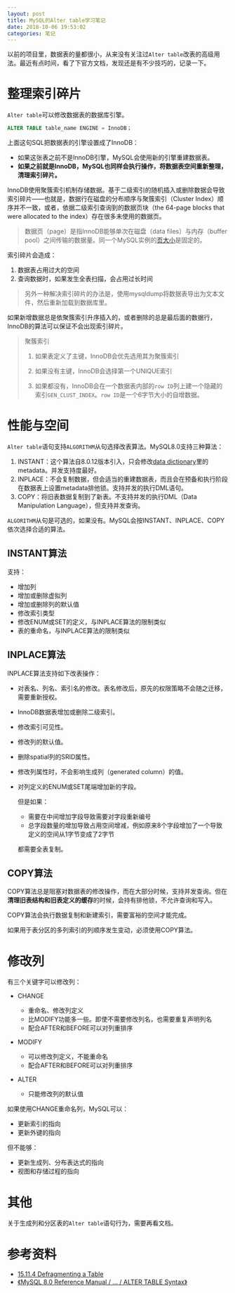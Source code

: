 ```yaml
---
layout: post
title: MySQL的Alter table学习笔记
date: 2018-10-06 19:53:02
categories: 笔记
---
```

 

以前的项目里，数据表的量都很小，从来没有关注过`Alter table`改表的高级用法。最近有点时间，看了下官方文档，发现还是有不少技巧的，记录一下。

# 整理索引碎片

`Alter table`可以修改数据表的数据库引擎。

```SQL
ALTER TABLE table_name ENGINE = InnoDB； 
```

上面这句SQL把数据表的引擎设置成了InnoDB：

* 如果这张表之前不是InnoDB引擎，MySQL会使用新的引擎重建数据表。
* **如果之前就是InnoDB，MySQL也同样会执行操作，将数据表空间重新整理，清理索引碎片。**

InnoDB使用聚簇索引机制存储数据。基于二级索引的随机插入或删除数据会导致索引碎片——也就是，数据行在磁盘的分布顺序与聚簇索引（Cluster Index）顺序并不一致，或者，依据二级索引查询到的数据页块（the 64-page blocks that were allocated to the index）存在很多未使用的数据页。

>数据页（page）是指InnoDB能够单次在磁盘（data files）与内存（buffer pool）之间传输的数据量。同一个MySQL实例的[页大小](https://dev.mysql.com/doc/refman/8.0/en/glossary.html#glos_page_size)是固定的。

索引碎片会造成：

1. 数据表占用过大的空间
2. 查询数据时，如果发生全表扫描，会占用过长时间

> 另外一种解决索引碎片的办法是，使用mysqldump将数据表导出为文本文件，然后重新加载到数据库里。

如果新增数据总是依聚簇索引升序插入的，或者删除的总是最后面的数据行，InnoDB的算法可以保证不会出现索引碎片。

> 聚簇索引
> 
> 1. 如果表定义了主键，InnoDB会优先选用其为聚簇索引
> 
> 2. 如果没有主键，InnoDB会选择第一个UNIQUE索引
> 
> 3. 如果都没有，InnoDB会在一个数据表内部的`row ID`列上建一个隐藏的索引`GEN_CLUST_INDEX`。`row ID`是一个6字节大小的自增数据。

# 性能与空间

`Alter table`语句支持`ALGORITHM`从句选择改表算法。MySQL8.0支持三种算法：

1. INSTANT：这个算法自8.0.12版本引入，只会修改[data dictionary](https://dev.mysql.com/doc/refman/8.0/en/glossary.html#glos_data_dictionary)里的metadata。并发支持度最好。
2. INPLACE：不会复制数据，但会适当的重建数据表，而且会在预备和执行阶段在数据表上设置metadata排他锁。支持并发的执行DML语句。
3. COPY：将旧表数据复制到了新表。不支持并发的执行DML（Data Manipulation Language），但支持并发查询。


`ALGORITHM`从句是可选的，如果没有。MySQL会按INSTANT、INPLACE、COPY依次选择合适的算法。


## INSTANT算法

支持：

- 增加列
- 增加或删除虚拟列
- 增加或删除列的默认值
- 修改索引类型
- 修改ENUM或SET的定义，与INPLACE算法的限制类似
- 表的重命名，与INPLACE算法的限制类似


## INPLACE算法

INPLACE算法支持如下改表操作：

- 对表名、列名、索引名的修改。表名修改后，原先的权限策略不会随之迁移，需要重新授权。
- InnoDB数据表增加或删除二级索引。
- 修改索引可见性。
- 修改列的默认值。
- 删除spatial列的SRID属性。
- 修改列属性时，不会影响生成列（generated column）的值。
- 对列定义的ENUM或SET尾端增加新的字段。

	但是如果：
	- 需要在中间增加字段导致需要对字段重新编号
	- 总字段数量的增加导致占用空间增减，例如原来8个字段增加了一个导致定义的空间从1字节变成了2字节
	
	都需要全表复制。


## COPY算法

COPY算法总是阻塞对数据表的修改操作，而在大部分时候，支持并发查询。但在**清理旧表结构和旧表定义的缓存**的时候，会持有排他锁，不允许查询和写入。

COPY算法会执行数据复制和新建索引，需要富裕的空间才能完成。

如果用于表分区的多列索引的列顺序发生变动，必须使用COPY算法。

# 修改列

有三个关键字可以修改列：

* CHANGE

	- 重命名、修改列定义
	- 比MODIFY功能多一些。即使不需要修改列名，也需要重复声明列名
	- 配合AFTER和BEFORE可以对列重排序
	
* MODIFY

	- 可以修改列定义，不能重命名
	- 配合AFTER和BEFORE可以对列重排序
	
* ALTER

	- 只能修改列的默认值

如果使用CHANGE重命名列，MySQL可以：

* 更新索引的指向
* 更新外键的指向

但不能够：

* 更新生成列、分布表达式的指向
* 视图和存储过程的指向


# 其他

关于生成列和分区表的`Alter table`语句行为，需要再看文档。


# 参考资料

* [15.11.4 Defragmenting a Table](https://dev.mysql.com/doc/refman/8.0/en/innodb-file-defragmenting.html)
* [《MySQL 8.0 Reference Manual  /  ...  /  ALTER TABLE Syntax》](https://dev.mysql.com/doc/refman/8.0/en/alter-table.html)



